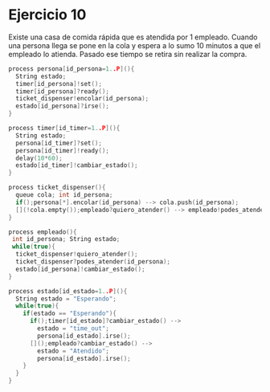 # Ejercicio 10

Existe una casa de comida rápida que es atendida por 1 empleado. Cuando una persona llega se pone en la cola y espera a lo sumo 10 minutos a que el empleado lo atienda. Pasado ese tiempo se retira sin realizar la compra.

```c++
process persona[id_persona=1..P](){
  String estado;
  timer[id_persona]!set();
  timer[id_persona]?ready();
  ticket_dispenser!encolar(id_persona);
  estado[id_persona]?irse();
}

process timer[id_timer=1..P](){
  String estado;
  persona[id_timer]?set();
  persona[id_timer]!ready();
  delay(10*60);
  estado[id_timer]!cambiar_estado();
}

process ticket_dispenser(){
  queue cola; int id_persona;
  if();persona[*].encolar(id_persona) --> cola.push(id_persona);
  [](!cola.empty());empleado?quiero_atender() --> empleado!podes_atender(cola.pop());
}

process empleado(){
 int id_persona; String estado;
 while(true){
  ticket_dispenser!quiero_atender();
  ticket_dispenser?podes_atender(id_persona);
  estado[id_persona]!cambiar_estado();
}

process estado[id_estado=1..P](){
  String estado = "Esperando";
  while(true){
    if(estado == "Esperando"){
      if();timer[id_estado]?cambiar_estado() -->
        estado = "time_out";
        persona[id_estado].irse();
      []();empleado?cambiar_estado() -->
        estado = "Atendido";
        persona[id_estado].irse();
    }
  }
}
```
